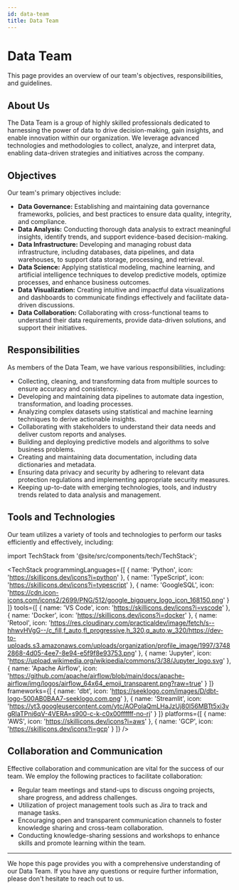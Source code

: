 ```yaml
---
id: data-team
title: Data Team
---
```


# Data Team

This page provides an overview of our team's objectives, responsibilities, and guidelines.

## About Us

The Data Team is a group of highly skilled professionals dedicated to harnessing the power of data to drive decision-making, gain insights, and enable innovation within our organization. We leverage advanced technologies and methodologies to collect, analyze, and interpret data, enabling data-driven strategies and initiatives across the company.

## Objectives

Our team's primary objectives include:

- **Data Governance:** Establishing and maintaining data governance frameworks, policies, and best practices to ensure data quality, integrity, and compliance.
- **Data Analysis:** Conducting thorough data analysis to extract meaningful insights, identify trends, and support evidence-based decision-making.
- **Data Infrastructure:** Developing and managing robust data infrastructure, including databases, data pipelines, and data warehouses, to support data storage, processing, and retrieval.
- **Data Science:** Applying statistical modeling, machine learning, and artificial intelligence techniques to develop predictive models, optimize processes, and enhance business outcomes.
- **Data Visualization:** Creating intuitive and impactful data visualizations and dashboards to communicate findings effectively and facilitate data-driven discussions.
- **Data Collaboration:** Collaborating with cross-functional teams to understand their data requirements, provide data-driven solutions, and support their initiatives.

## Responsibilities

As members of the Data Team, we have various responsibilities, including:

- Collecting, cleaning, and transforming data from multiple sources to ensure accuracy and consistency.
- Developing and maintaining data pipelines to automate data ingestion, transformation, and loading processes.
- Analyzing complex datasets using statistical and machine learning techniques to derive actionable insights.
- Collaborating with stakeholders to understand their data needs and deliver custom reports and analyses.
- Building and deploying predictive models and algorithms to solve business problems.
- Creating and maintaining data documentation, including data dictionaries and metadata.
- Ensuring data privacy and security by adhering to relevant data protection regulations and implementing appropriate security measures.
- Keeping up-to-date with emerging technologies, tools, and industry trends related to data analysis and management.

## Tools and Technologies

Our team utilizes a variety of tools and technologies to perform our tasks efficiently and effectively, including:

import TechStack from '@site/src/components/tech/TechStack';

<TechStack 
    programmingLanguages={[
        { 
            name: 'Python', 
            icon: 'https://skillicons.dev/icons?i=python' 
        },
        { 
            name: 'TypeScript', 
            icon: 'https://skillicons.dev/icons?i=typescript' 
        },
        { 
            name: 'GoogleSQL', 
            icon: 'https://cdn.icon-icons.com/icons2/2699/PNG/512/google_bigquery_logo_icon_168150.png' 
        }
    ]}
    tools={[
        { 
            name: 'VS Code', 
            icon: 'https://skillicons.dev/icons?i=vscode' 
        },
        { 
            name: 'Docker', 
            icon: 'https://skillicons.dev/icons?i=docker' 
        },
        { 
            name: 'Retool', 
            icon: 'https://res.cloudinary.com/practicaldev/image/fetch/s--hhwvHVgG--/c_fill,f_auto,fl_progressive,h_320,q_auto,w_320/https://dev-to-uploads.s3.amazonaws.com/uploads/organization/profile_image/1997/37482868-4d05-4ee7-8e94-e5f9f8e93753.png' 
        },
        { 
            name: 'Jupyter', 
            icon: 'https://upload.wikimedia.org/wikipedia/commons/3/38/Jupyter_logo.svg'
        },
        { 
            name: 'Apache Airflow', 
            icon: 'https://github.com/apache/airflow/blob/main/docs/apache-airflow/img/logos/airflow_64x64_emoji_transparent.png?raw=true'
        }
    ]}
    frameworks={[
        { 
            name: 'dbt', 
            icon: 'https://seeklogo.com/images/D/dbt-logo-500AB0BAA7-seeklogo.com.png' 
        },
        { 
            name: 'Streamlit', 
            icon: 'https://yt3.googleusercontent.com/ytc/AOPolaQmLHaJzUj80l56MBTt5xi3vgRIaTPni6qV-4VERA=s900-c-k-c0x00ffffff-no-rj' 
        }
    ]}
    platforms={[
        { 
            name: 'AWS', 
            icon: 'https://skillicons.dev/icons?i=aws' 
        },
        { 
            name: 'GCP', 
            icon: 'https://skillicons.dev/icons?i=gcp' 
        }
    ]}
/>


## Collaboration and Communication

Effective collaboration and communication are vital for the success of our team. We employ the following practices to facilitate collaboration:

- Regular team meetings and stand-ups to discuss ongoing projects, share progress, and address challenges.
- Utilization of project management tools such as Jira to track and manage tasks.
- Encouraging open and transparent communication channels to foster knowledge sharing and cross-team collaboration.
- Conducting knowledge-sharing sessions and workshops to enhance skills and promote learning within the team.


---------------------

We hope this page provides you with a comprehensive understanding of our Data Team. If you have any questions or require further information, please don't hesitate to reach out to us.
